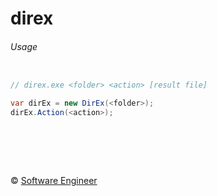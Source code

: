 direx
============

###### Usage



```C#

// direx.exe <folder> <action> [result file]

var dirEx = new DirEx(<folder>);
dirEx.Action(<action>);

```




&nbsp;
============
&copy; [Software Engineer](http://metlinskyi.com/)
